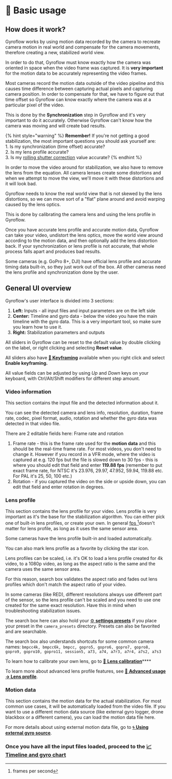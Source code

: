 # 🔧 Basic usage

## How does it work?

Gyroflow works by using motion data recorded by the camera to recreate camera motion in real world and compensate for the camera movements, therefore creating a new, stabilized world view.

In order to do that, Gyroflow must know exactly how the camera was oriented in space when the video frame was captured. It is **very important** for the motion data to be accurately representing the video frames.

Most cameras record the motion data outside of the video pipeline and this causes time difference between capturing actual pixels and capturing camera position. In order to compensate for that, we have to figure out that time offset so Gyroflow can know exactly where the camera was at a particular pixel of the video.

This is done by the **Synchronization** step in Gyroflow and it's very important to do it accurately. Otherwise Gyroflow can't know how the camera was moving and will create bad results.

{% hint style="warning" %}
**Remember!** If you're not getting a good stabilization, the most important questions you should ask yourself are:\
1\. Is my synchronization (time offset) accurate?\
2\. Is my lens profile accurate?\
3\. Is my [rolling shutter correction](stabilization.md#rolling-shutter-correction) value accurate?
{% endhint %}

In order to move the video around for stabilization, we also have to remove the lens from the equation. All camera lenses create some distortions and when we attempt to move the view, we'll move it with these distortions and it will look bad.&#x20;

Gyroflow needs to know the real world view that is not skewed by the lens distortions, so we can move sort of a "flat" plane around and avoid warping caused by the lens optics.&#x20;

This is done by calibrating the camera lens and using the lens profile in Gyroflow.&#x20;

Once you have accurate lens profile and accurate motion data, Gyroflow can take your video, undistort the lens optics, move the world view around according to the motion data, and then optionally add the lens distortion back. If your synchronization or lens profile is not accurate, that whole process falls apart and produces bad results.

Some cameras (e.g. GoPro 8+, DJI) have official lens profile and accurate timing data built-in, so they just work out of the box. All other cameras need the lens profile and synchronization done by the user.&#x20;

## General UI overview

Gyroflow's user interface is divided into 3 sections:

1. **Left:** Inputs - all input files and input parameters are on the left side
2. **Center:** Timeline and gyro data - below the video you have the main timeline with the gyro data. This is a very important tool, so make sure you learn how to use it.
3. **Right:** Stabilization parameters and outputs

All sliders in Gyroflow can be reset to the default value by double clicking on the label, or right clicking and selecting **Reset value**.

All sliders also have [**🔑 Keyframing**](../../advanced-usage/keyframes.md) available when you right click and select **Enable keyframing.**

All value fields can be adjusted by using _Up_ and _Down_ keys on your keyboard, with Ctrl/Alt/Shift modifiers for different step amount.

### Video information

This section contains the input file and the detected information about it.

You can see the detected camera and lens info, resolution, duration, frame rate, codec, pixel format, audio, rotation and whether the gyro data was detected in that video file.

There are 2 editable fields here: Frame rate and rotation

1. Frame rate - this is the frame rate used for the **motion data** and this should be the real-time frame rate. For most videos, you don't need to change it. However if you record in a VFR mode, where the video is captured at e.g. 120 fps but the file is slowed down to 30 fps - this is where you should edit that field and enter **119.88 fps** (remember to put exact frame rate, for NTSC it's 23.976, 29.97, 47.952, 59.94, 119.88 etc. For PAL it's 25, 50, 100 etc.)
2. Rotation - if you captured the video on the side or upside down, you can edit that field and enter rotation in degrees.

### Lens profile

This section contains the lens profile for your video. Lens profile is very important as it's the base for the stabilization algorithm. You can either pick one of built-in lens profiles, or create your own. In general [fps ](#user-content-fn-1)[^1]doesn't matter for lens profile, as long as it uses the same sensor area.

Some cameras have the lens profile built-in and loaded automatically.

You can also mark lens profile as a favorite by clicking the star icon.

Lens profiles can be scaled, i.e. it's OK to load a lens profile created for 4k video, to a 1080p video, as long as the aspect ratio is the same and the camera uses the same sensor area.

For this reason, search box validates the aspect ratio and fades out lens profiles which don't match the aspect ratio of your video.

In some cameras (like RED), different resolutions always use different part of the sensor, so the lens profile can't be scaled and you need to use one created for the same exact resolution. Have this in mind when troubleshooting stabilization issues.

The search box here can also hold your [⚙ **settings presets**](../../advanced-usage/settings-presets.md) if you place your preset in the `camera_presets` directory. Presets can also be favorited and are searchable.

The search box also understands shortcuts for some common camera names: `bmpcc4k, bmpcc6k, bmpcc, gopro5, gopro6, gopro7, gopro8, gopro9, gopro10, gopro11, session5, a73, a74, a7r3, a7r4, a7s2, a7s3`

To learn how to calibrate your own lens, go to [🏁 **Lens calibration**](../lens-calibration.md)****

To learn more about advanced lens profile features, see [🔭 **Advanced usage -> Lens profile**](../../advanced-usage/lens-profiles.md).

### Motion data

This section contains the motion data for the actual stabilization. For most common use cases, it will be automatically loaded from the video file. If you want to use a different motion data source (like external gyro logger, drone blackbox or a different camera), you can load the motion data file here.

For more details about using external motion data file, go to [🌀 **Using external gyro source**](../../advanced-usage/using-external-gyro-source/).

### Once you have all the input files loaded, proceed to the [📈 Timeline and gyro chart](timeline-and-gyro-chart.md)



[^1]: frames per second
